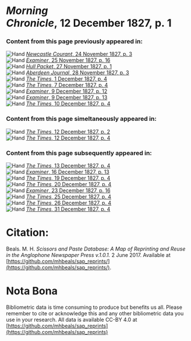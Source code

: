 # *Morning Chronicle*, 12 December 1827, p. 1  
  
### Content from this page previously appeared in:  
![Hand](http://scissorsandpaste.net/wp-content/uploads/2017/06/smallhandpointer.png) [*Newcastle Courant*, 24 November 1827, p. 3](https://mhbeals.github.io/sap_html/Newcastle-Courant/Newcastle-Courant-24-November-1827-p-3)  
![Hand](http://scissorsandpaste.net/wp-content/uploads/2017/06/smallhandpointer.png) [*Examiner*, 25 November 1827, p. 16](https://mhbeals.github.io/sap_html/Examiner/Examiner-25-November-1827-p-16)  
![Hand](http://scissorsandpaste.net/wp-content/uploads/2017/06/smallhandpointer.png) [*Hull Packet*, 27 November 1827, p. 1](https://mhbeals.github.io/sap_html/Hull-Packet/Hull-Packet-27-November-1827-p-1)  
![Hand](http://scissorsandpaste.net/wp-content/uploads/2017/06/smallhandpointer.png) [*Aberdeen Journal*, 28 November 1827, p. 3](https://mhbeals.github.io/sap_html/Aberdeen-Journal/Aberdeen-Journal-28-November-1827-p-3)  
![Hand](http://scissorsandpaste.net/wp-content/uploads/2017/06/smallhandpointer.png) [*The Times*, 1 December 1827, p. 4](https://mhbeals.github.io/sap_html/The-Times/The-Times-1-December-1827-p-4)  
![Hand](http://scissorsandpaste.net/wp-content/uploads/2017/06/smallhandpointer.png) [*The Times*, 7 December 1827, p. 4](https://mhbeals.github.io/sap_html/The-Times/The-Times-7-December-1827-p-4)  
![Hand](http://scissorsandpaste.net/wp-content/uploads/2017/06/smallhandpointer.png) [*Examiner*, 9 December 1827, p. 12](https://mhbeals.github.io/sap_html/Examiner/Examiner-9-December-1827-p-12)  
![Hand](http://scissorsandpaste.net/wp-content/uploads/2017/06/smallhandpointer.png) [*Examiner*, 9 December 1827, p. 13](https://mhbeals.github.io/sap_html/Examiner/Examiner-9-December-1827-p-13)  
![Hand](http://scissorsandpaste.net/wp-content/uploads/2017/06/smallhandpointer.png) [*The Times*, 10 December 1827, p. 4](https://mhbeals.github.io/sap_html/The-Times/The-Times-10-December-1827-p-4)  
  
### Content from this page simeltaneously appeared in:  
![Hand](http://scissorsandpaste.net/wp-content/uploads/2017/06/smallhandpointer.png) [*The Times*, 12 December 1827, p. 2](https://mhbeals.github.io/sap_html/The-Times/The-Times-12-December-1827-p-2)  
![Hand](http://scissorsandpaste.net/wp-content/uploads/2017/06/smallhandpointer.png) [*The Times*, 12 December 1827, p. 4](https://mhbeals.github.io/sap_html/The-Times/The-Times-12-December-1827-p-4)  
  
### Content from this page subsequently appeared in:  
![Hand](http://scissorsandpaste.net/wp-content/uploads/2017/06/smallhandpointer.png) [*The Times*, 13 December 1827, p. 4](https://mhbeals.github.io/sap_html/The-Times/The-Times-13-December-1827-p-4)  
![Hand](http://scissorsandpaste.net/wp-content/uploads/2017/06/smallhandpointer.png) [*Examiner*, 16 December 1827, p. 13](https://mhbeals.github.io/sap_html/Examiner/Examiner-16-December-1827-p-13)  
![Hand](http://scissorsandpaste.net/wp-content/uploads/2017/06/smallhandpointer.png) [*The Times*, 19 December 1827, p. 4](https://mhbeals.github.io/sap_html/The-Times/The-Times-19-December-1827-p-4)  
![Hand](http://scissorsandpaste.net/wp-content/uploads/2017/06/smallhandpointer.png) [*The Times*, 20 December 1827, p. 4](https://mhbeals.github.io/sap_html/The-Times/The-Times-20-December-1827-p-4)  
![Hand](http://scissorsandpaste.net/wp-content/uploads/2017/06/smallhandpointer.png) [*Examiner*, 23 December 1827, p. 16](https://mhbeals.github.io/sap_html/Examiner/Examiner-23-December-1827-p-16)  
![Hand](http://scissorsandpaste.net/wp-content/uploads/2017/06/smallhandpointer.png) [*The Times*, 25 December 1827, p. 4](https://mhbeals.github.io/sap_html/The-Times/The-Times-25-December-1827-p-4)  
![Hand](http://scissorsandpaste.net/wp-content/uploads/2017/06/smallhandpointer.png) [*The Times*, 26 December 1827, p. 4](https://mhbeals.github.io/sap_html/The-Times/The-Times-26-December-1827-p-4)  
![Hand](http://scissorsandpaste.net/wp-content/uploads/2017/06/smallhandpointer.png) [*The Times*, 31 December 1827, p. 4](https://mhbeals.github.io/sap_html/The-Times/The-Times-31-December-1827-p-4)  


# Citation: 

Beals. M. H. *Scissors and Paste Database: A Map of Reprinting and Reuse in the Anglophone Newspaper Press v.1.0.1.* 2 June 2017. Available at [https://github.com/mhbeals/sap_reprints/](https://github.com/mhbeals/sap_reprints/). 

# Nota Bona

Bibliometric data is time consuming to produce but benefits us all. Please remember to cite or acknowledge this and any other bibliometric data you use in your research. All data is available CC-BY 4.0 at [https://github.com/mhbeals/sap_reprints](https://github.com/mhbeals/sap_reprints)